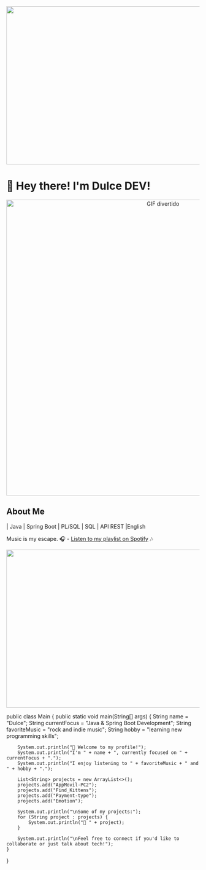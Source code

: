 <img src="https://i.giphy.com/media/v1.Y2lkPTc5MGI3NjExOTRsc3NoNmNoMXo2MWc5b3d3amNrejJpcGxrM2tyb3NlcTJpanNhMyZlcD12MV9pbnRlcm5hbF9naWZfYnlfaWQmY3Q9Zw/KpACNEh8jXK2Q/giphy.gif" width="1045" height="412" />

# 👋 Hey there! I'm Dulce DEV!

<div align="center">
  <img src="https://i.giphy.com/media/v1.Y2lkPTc5MGI3NjExdGw1cGd4MmwzenZ3enV0M2NmajRqc2VlNG1ocXBmdjg4cWVtYjBsNyZlcD12MV9pbnRlcm5hbF9naWZfYnlfaWQmY3Q9Zw/26DMYM4S4RytWCoQU/giphy-downsized.gif" alt="GIF divertido" alt="GIF divertido" width="801" height="771"/>
</div>

## About Me

| Java | Spring Boot | PL/SQL | SQL | API REST |English

Music is my escape. 🎧 -  [Listen to my playlist on Spotify](https://open.spotify.com/playlist/3XJ2HdMQ3K1hONtlkRRYyg?utm_source=generator) 🎶

<img src="https://i.giphy.com/media/v1.Y2lkPTc5MGI3NjExYnI0ZnAxZDY0OHp1ZzhraW11dmNvMjJydm0wazRlaGZ2Zmw4Njk3byZlcD12MV9pbnRlcm5hbF9naWZfYnlfaWQmY3Q9dg/tdDByjqJsARvQvCPqq/giphy.gif" width="1045" height="412" />

public class Main {
    public static void main(String[] args) {
        String name = "Dulce";
        String currentFocus = "Java & Spring Boot Development";
        String favoriteMusic = "rock and indie music";
        String hobby = "learning new programming skills";

        System.out.println("👋 Welcome to my profile!");
        System.out.println("I'm " + name + ", currently focused on " + currentFocus + ".");
        System.out.println("I enjoy listening to " + favoriteMusic + " and " + hobby + ".");

        List<String> projects = new ArrayList<>();
        projects.add("AppMovil-PC2");
        projects.add("Find_Kittens");
        projects.add("Payment-type");
        projects.add("Emotion");

        System.out.println("\nSome of my projects:");
        for (String project : projects) {
            System.out.println("🔹 " + project);
        }

        System.out.println("\nFeel free to connect if you'd like to collaborate or just talk about tech!");
    }
}
